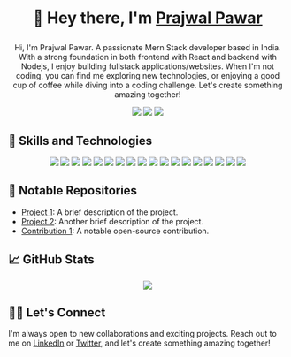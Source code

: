 <!-- Your name or username -->
<h1 align="center">
  
  👋 Hey there, I'm [Prajwal Pawar](https://yourwebsite.com)
  
</h1>

<p align="center">Hi, I'm Prajwal Pawar. A passionate Mern Stack developer based in India. With a strong foundation in both frontend with React and backend with Nodejs, I enjoy building fullstack applications/websites. When I'm not coding, you can find me exploring new technologies, or enjoying a good cup of coffee while diving into a coding challenge. Let's create something amazing together!</p>


<p align="center">
  <a href="https://www.linkedin.com/in/yourusername/"><img src="https://img.shields.io/badge/-LinkedIn-blue?style=flat&logo=linkedin"></a>
  <a href="https://twitter.com/prajwalpawar_"><img src="https://img.shields.io/badge/-Twitter-blue?style=flat&logo=twitter"></a>
  <a href="mailto:prajwalpawar2303@gmail.com"><img src="https://img.shields.io/badge/-Email-red?style=flat&logo=gmail"></a>
</p>

<!-- Your skills and technologies you're proficient in -->
## 💼 Skills and Technologies

<p align="center">
  <img src="https://img.shields.io/badge/-HTML-E34F26?style=for-the-badge&logo=html5">
  <img src="https://img.shields.io/badge/-CSS-1572B6?style=for-the-badge&logo=css3">
  <img src="https://img.shields.io/badge/-JavaScript-yellow?style=for-the-badge&logo=javascript">
  <img src="https://img.shields.io/badge/-Node.js-339933?style=for-the-badge&logo=node.js">
  <img src="https://img.shields.io/badge/-React-61DAFB?style=for-the-badge&logo=react">
  <img src="https://img.shields.io/badge/-Express-000000?style=for-the-badge&logo=express">
  <img src="https://img.shields.io/badge/-MongoDB-47A248?style=for-the-badge&logo=mongodb">
  <img src="https://img.shields.io/badge/-MySQL-4479A1?style=for-the-badge&logo=mysql">
  <img src="https://img.shields.io/badge/-Firebase-FFCA28?style=for-the-badge&logo=firebase">
  <img src="https://img.shields.io/badge/-Git-F05032?style=for-the-badge&logo=git">
  <img src="https://img.shields.io/badge/-GitHub-181717?style=for-the-badge&logo=github">
  <img src="https://img.shields.io/badge/-Linux-FCC624?style=for-the-badge&logo=linux">
  <img src="https://img.shields.io/badge/-Electron-47848F?style=for-the-badge&logo=electron">
  <img src="https://img.shields.io/badge/-TypeScript-3178C6?style=for-the-badge&logo=typescript">
  <img src="https://img.shields.io/badge/-Postman-FF6C37?style=for-the-badge&logo=postman">
  <img src="https://img.shields.io/badge/-JWT-000000?style=for-the-badge&logo=json-web-tokens">
  <img src="https://img.shields.io/badge/-Socket.io-010101?style=for-the-badge&logo=socket.io">
  <img src="https://img.shields.io/badge/-Visual%20Studio%20Code-007ACC?style=for-the-badge&logo=visual-studio-code">
</p>


<!-- A list of your notable GitHub repositories -->
## 🚀 Notable Repositories

- [Project 1](https://github.com/yourusername/project1): A brief description of the project.
- [Project 2](https://github.com/yourusername/project2): Another brief description of the project.
- [Contribution 1](https://github.com/yourusername/contribution1): A notable open-source contribution.

<!-- A cool visualization of your GitHub stats -->
## 📈 GitHub Stats

<p align="center">
  <img src="https://github-readme-stats.vercel.app/api?username=yourusername&show_icons=true&hide_title=true&hide_border=true&count_private=true">
</p>

<!-- A call-to-action section -->
## 👯‍♂️ Let's Connect

I'm always open to new collaborations and exciting projects. Reach out to me on [LinkedIn](https://www.linkedin.com/in/yourusername/) or [Twitter](https://twitter.com/yourusername), and let's create something amazing together!


